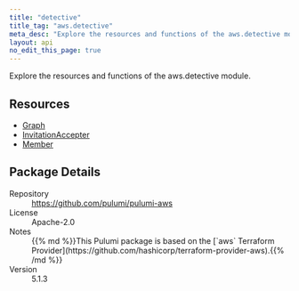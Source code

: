 ```yaml
---
title: "detective"
title_tag: "aws.detective"
meta_desc: "Explore the resources and functions of the aws.detective module."
layout: api
no_edit_this_page: true
---
```


<!-- WARNING: this file was generated by Pulumi Docs Generator. -->
<!-- Do not edit by hand unless you're certain you know what you are doing! -->

Explore the resources and functions of the aws.detective module.

<h2 id="resources">Resources</h2>
<ul class="api">
    <li><a href="graph" title="Graph"><span class="api-symbol api-symbol--resource"></span>Graph</a></li>
    <li><a href="invitationaccepter" title="InvitationAccepter"><span class="api-symbol api-symbol--resource"></span>InvitationAccepter</a></li>
    <li><a href="member" title="Member"><span class="api-symbol api-symbol--resource"></span>Member</a></li>
</ul>

<h2 id="package-details">Package Details</h2>
<dl class="package-details">
	<dt>Repository</dt>
	<dd><a href="https://github.com/pulumi/pulumi-aws">https://github.com/pulumi/pulumi-aws</a></dd>
	<dt>License</dt>
	<dd>Apache-2.0</dd>
	<dt>Notes</dt>
	<dd>{{% md %}}This Pulumi package is based on the [`aws` Terraform Provider](https://github.com/hashicorp/terraform-provider-aws).{{% /md %}}</dd>
	<dt>Version</dt>
	<dd>5.1.3</dd>
</dl>

